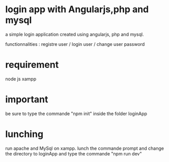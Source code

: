 # login app with Angularjs,php and mysql
a simple login application created using angularjs, php and mysql.

 functionnalities : registre user / login user / change user password
# requirement
node js 
xampp
# important 
be sure to type the commande "npm init" inside the folder loginApp
# lunching
run apache and MySql on xampp.
lunch the commande prompt and change the directory to loginApp and type the commande "npm run dev"
